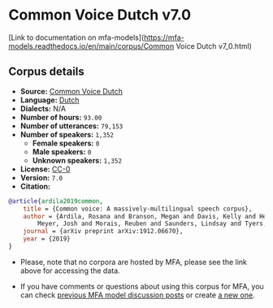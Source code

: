 
# Common Voice Dutch v7.0

[Link to documentation on mfa-models](https://mfa-models.readthedocs.io/en/main/corpus/Common Voice Dutch v7_0.html)

## Corpus details

- **Source:** [Common Voice Dutch](https://voice.mozilla.org/en/datasets)
- **Language:** [Dutch](https://en.wikipedia.org/wiki/Dutch_language)
- **Dialects:** N/A
- **Number of hours:** `93.00`
- **Number of utterances:** `79,153`
- **Number of speakers:** `1,352`
  - **Female speakers:** `0`
  - **Male speakers:** `0`
  - **Unknown speakers:** `1,352`
- **License:** [CC-0](https://creativecommons.org/publicdomain/zero/1.0/)
- **Version:** `7.0`
- **Citation:**
```bibtex
@article{ardila2019common,
	title = {Common voice: A massively-multilingual speech corpus},
	author = {Ardila, Rosana and Branson, Megan and Davis, Kelly and Henretty, Michael and Kohler, Michael and
		Meyer, Josh and Morais, Reuben and Saunders, Lindsay and Tyers, Francis M and Weber, Gregor},
	journal = {arXiv preprint arXiv:1912.06670},
	year = {2019}
}
```

- Please, note that no corpora are hosted by MFA, please see the link above for accessing the data.

- If you have comments or questions about using this corpus for MFA, you can check [previous MFA model discussion posts](https://github.com/MontrealCorpusTools/mfa-models/discussions?discussions_q=Common+Voice+Dutch+v7.0) or create [a new one](https://github.com/MontrealCorpusTools/mfa-models/discussions/new).
